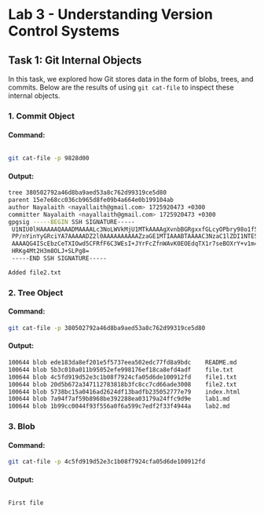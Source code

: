 # Lab 3 - Understanding Version Control Systems

## Task 1: Git Internal Objects

In this task, we explored how Git stores data in the form of blobs, trees, and commits. Below are the results of using `git cat-file` to inspect these internal objects.

### 1. Commit Object

#### Command:
```bash

git cat-file -p 9828d00

```

#### Output:
```bash
tree 380502792a46d8ba9aed53a8c762d99319ce5d80
parent 15e7e68cc036cb965d8fe09b4a664e0b199104ab
author Nayalaith <nayallaith@gmail.com> 1725920473 +0300
committer Nayalaith <nayallaith@gmail.com> 1725920473 +0300
gpgsig -----BEGIN SSH SIGNATURE-----
 U1NIU0lHAAAAAQAAADMAAAALc3NoLWVkMjU1MTkAAAAgXvnbBGRgxxfGLcyOPbry98o1f5
 PP/nYinYyGRciYA7AAAAADZ2l0AAAAAAAAAAZzaGE1MTIAAABTAAAAC3NzaC1lZDI1NTE5
 AAAAQG4IScEbzCeTXIOwd5CFRfF6C3WEsI+JYrFcZfnWAvK0EOEdqTX1r7seBOXrY+v1m4
 HRKg4Mt2H3m8OLJ+SLPg8=
 -----END SSH SIGNATURE-----

Added file2.txt
```

### 2. Tree Object
#### Command:
```bash
git cat-file -p 380502792a46d8ba9aed53a8c762d99319ce5d80
```

#### Output:
```bash
100644 blob ede183da8ef201e5f5737eea502edc77fd8a9bdc	README.md
100644 blob 5b3c010a011b95052efe998176ef18ca8efd4adf	file.txt
100644 blob 4c5fd919d52e3c1b08f7924cfa05d6de100912fd	file1.txt
100644 blob 20d5b672a347112783818b3fc8cc7cd66ade3008	file2.txt
100644 blob 5738bc15a0416ad2624df13badfb235052777e79	index.html
100644 blob 7a94f7af59b8968be392288ea03179a24ffc9d9e	lab1.md
100644 blob 1b99cc0044f93f556a0f6a599c7edf2f33f4944a	lab2.md
```
### 3. Blob

#### Command:
```bash
git cat-file -p 4c5fd919d52e3c1b08f7924cfa05d6de100912fd
```

#### Output:
```bash

First file
```

